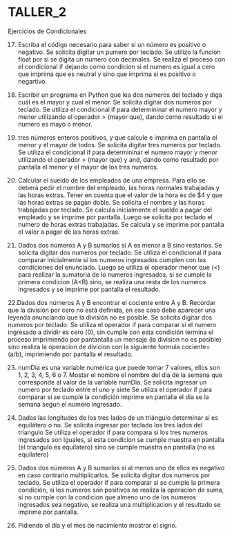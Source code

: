 # TALLER_2
Ejercicios de Condicionales

17. Escriba el código necesario para saber si un número es positivo o negativo.
Se solicita digitar un pumero por teclado.
Se utilizo la funcion float por si se digita un numero con decimales.
Se realiza el proceso con el condicional if dejando como condicion si el numero es igual a cero que imprima que es neutral y sino que imprima si es positivo o negartivo.

18. Escribir un programa en Python que lea dos números del teclado y diga cuál es el mayor y cual el menor.
Se solicita digitar dos numeros por teclado.
Se utiliza el condicional if para determininar el numero mayor y menor utilizando el operador > (mayor que), dando como resultado si el numero es mayo o menor.

19. tres números enteros positivos, y que calcule e imprima en pantalla el menor y el mayor de todos.
Se solicita digitar tres numeros por teclado.
Se utiliza el condicional if para determininar el numero mayor y menor utilizando el operador > (mayor que) y and, dando como resultado por pantalla el menor y el mayor de los tres numeros.

20. Calcular el sueldo de los empleados de una empresa. Para ello se deberá pedir el nombre del empleado, las horas normales trabajadas y las horas extras. Tener en cuenta que el valor de la hora es de $4 y que las horas extras se pagan doble.
Se solicita el nombre y las horas trabajadas por teclado.
Se calcula inicialmente el sueldo a pagar del empleado y se imprime por pantalla.
Luego se solicita por teclado el numero de horas extras trabajadas.
Se calcula y se imprime por pantalla el valor a pagar de las horas extras.

21. Dados dos números A y B sumarlos si A es menor a B sino restarlos.
Se solicita digitar dos numeros por teclado.
Se utiliza el condicional if para comparar inicialmente si los numeros ingresados cumplen con las condiciones del enunciado.
Luego se utiliza el operador menor que (<) para realizar la sumatoria de lo numeros ingresados, si se cumple la primera condicion (A<B) sino, se realiza una resta de los numeros ingresados y se imprime por pantalla el resultado.

22.Dados dos números A y B encontrar el cociente entre A y B. Recordar que la división por cero no está definida, en ese caso debe aparecer una leyenda anunciando que la división no es posible. 
Se solicita digitar dos numeros por teclado.
Se utiliza el operador if para comparar si el numero ingresado a dividir es cero (0), sin cumple con esta condición termina el proceso imprimiendo por pantantalla un mensaje (la division no es posible) sino realiza la operacion de divicion con la siguiente formula cociente=(a/b), imprimiendo por pantalla el resultado.

23. numDia es una variable numérica que puede tomar 7 valores, ellos son 1, 2, 3, 4, 5, 6 o 7. Mostar el nombre el nombre del día de la semana que corresponde al valor de la variable numDia. 
Se solicita ingresar un numero por teclado entre el uno y siete
Se utiliza el operador if para comparar sí se cumple la condición imprime en pantalla el dia se la semana segun el numero ingresado.

24. Dadas las longitudes de los tres lados de un triángulo determinar si es equilátero o no. 
Se solicita ingresar por teclado los tres lados del triangulo
Se utiliza el operador if para compara si los tres numeros ingresados son iguales, si esta condicion se cumple muestra en pantalla (el triangulo es equilatero) sino se cumple muestra en pantalla (no es equilatero)

25. Dados dos números A y B sumarlos si al menos uno de ellos es negativo en caso contrario multiplicarlos. 
Se solicita digitar dos numeros por teclado.
Se utiliza el operador if para comparar si se cumple la primera condición, si los numeros son positivos se realiza la operacion de suma, si no cumple con la condicion que almeno uno de los numeros ingresados sea negativo, se realiza una multiplicacion y el resultado se imprime por pantalla.

26. Pidiendo el día y el mes de nacimiento mostrar el signo. 








